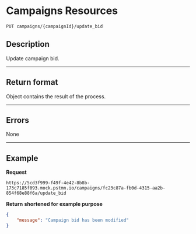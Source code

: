 # Campaigns Resources

    PUT campaigns/{campaignId}/update_bid

## Description
Update campaign bid.

***

## Return format
Object contains the result of the process.

***

## Errors
None

***

## Example
**Request**

    https://5cd3f999-f49f-4e42-8b8b-173c7185f093.mock.pstmn.io/campaigns/fc23c87a-fb0d-4315-aa2b-854f68e88f6a/update_bid

**Return** __shortened for example purpose__
``` json
{
    "message": "Campaign bid has been modified"
}
```